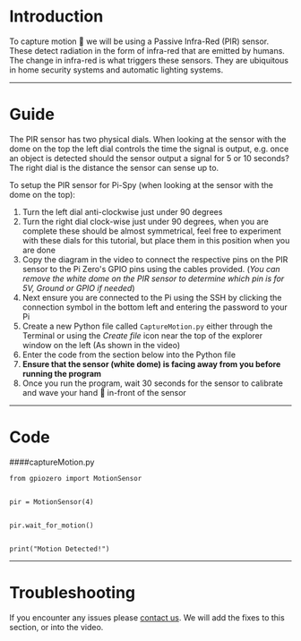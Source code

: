 # Introduction 
To capture motion 🏃 we will be using a Passive Infra-Red (PIR) sensor. These detect radiation in the form of infra-red that are emitted by humans. The change in infra-red is what triggers these sensors. They are ubiquitous in home security systems and automatic lighting systems.

---
# Guide
The PIR sensor has two physical dials. When looking at the sensor with the dome on the top the left dial controls the time the signal is output, e.g. once an object is detected should the sensor output a signal for 5 or 10 seconds? The right dial is the distance the sensor can sense up to.

To setup the PIR sensor for Pi-Spy (when looking at the sensor with the dome on the top):
1. Turn the left dial anti-clockwise just under 90 degrees
2. Turn the right dial clock-wise just under 90 degrees, when you are complete these should be almost symmetrical, feel free to experiment with these dials for this tutorial, but place them in this position when you are done
3. Copy the diagram in the video to connect the respective pins on the PIR sensor to the Pi Zero's GPIO pins using the cables provided. (*You can remove the white dome on the PIR sensor to determine which pin is for 5V, Ground or GPIO if needed*)
4. Next ensure you are connected to the Pi using the SSH by clicking the connection symbol in the bottom left and entering the password to your Pi
5. Create a new Python file called `CaptureMotion.py` either through the Terminal or using the *Create file* icon near the top of the explorer window on the left (As shown in the video)
6. Enter the code from the section below into the Python file
7. **Ensure that the sensor (white dome) is facing away from you before running the program**
8. Once you run the program, wait 30 seconds for the sensor to calibrate and wave your hand 👋 in-front of the sensor

---
# Code
####captureMotion.py
```
from gpiozero import MotionSensor


pir = MotionSensor(4)


pir.wait_for_motion()


print("Motion Detected!")
```

---
# Troubleshooting
If you encounter any issues please [contact us](https://jambyte.io/contact). We will add the fixes to this section, or into the video.